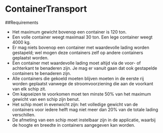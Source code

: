 ﻿# ContainerTransport

##Requirements

- Het maximum gewicht bovenop een container is 120 ton.
- Een volle container weegt maximaal 30 ton. Een lege container weegt 4000 kg.
- Er mag niets bovenop een container met waardevolle lading worden gestapeld; wel mogen deze containers zelf op andere containers geplaatst worden.
- Een container met waardevolle lading moet altijd via de voor- of achterkant te benaderen zijn. Je mag er vanuit gaan dat ook gestapelde containers te benaderen zijn.
- Alle containers die gekoeld moeten blijven moeten in de eerste rij worden geplaatst vanwege de stroomvoorziening die aan de voorkant van elk schip zit.
- Om kapseizen te voorkomen moet ten minste 50% van het maximum gewicht van een schip zijn benut.
- Het schip moet in evenwicht zijn: het volledige gewicht van de containers voor iedere helft mag niet meer dan 20% van de totale lading verschillen.
- De afmeting van een schip moet instelbaar zijn in de applicatie, waarbij de hoogte en breedte in containers aangegeven kan worden.

